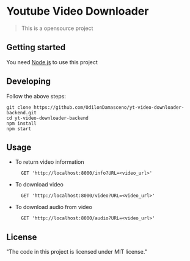 # Youtube Video Downloader

> This is a opensource project

## Getting started

You need [Node.js](https://nodejs.org/en/) to use this project

## Developing

Follow the above steps: 

``` shell 
git clone https://github.com/OdilonDamasceno/yt-video-downloader-backend.git
cd yt-video-downloader-backend
npm install
npm start
```

## Usage
* To return video information

        GET 'http://localhost:8000/info?URL=<video_url>'

* To download video

        GET 'http://localhost:8000/video?URL=<video_url>'

* To download audio from video

        GET 'http://localhost:8000/audio?URL=<video_url>'
        
## License

"The code in this project is licensed under MIT license."